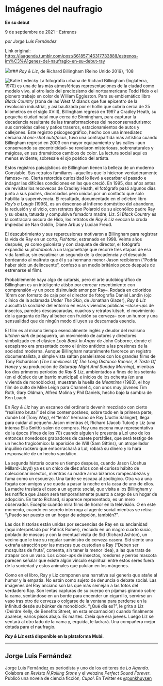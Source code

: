 # Imágenes del naufragio

**En su debut**

9 de septiembre de 2021 - Estrenos

_por Jorge Luis Fernández_

Link original: https://laagenda.tumblr.com/post/661857146317733888/estrenos-im%C3%A1genes-del-naufragio-en-su-debut-ray

![](https://64.media.tumblr.com/5b4b7f5629dc9903e5d5166b4278a22d/dcba22d7c386c3da-72/s500x750/5a5c8e6e67c869672c91553c2290556a7496de9d.jpg)### *Ray & Liz*, de Richard Billingham (Reino Unido 2019), ‘108

![Katie Ledecky](https://64.media.tumblr.com/58c3bc455bd489837e9d571887042c3c/dcba22d7c386c3da-11/s400x600/eb09c5cb77a19680ac672bf4799875cb8fcf2589.jpg)
La fotografía urbana de Richard Billingham (Inglaterra, 1970) es una de las más atmosféricas representaciones de la ciudad como modelo vivo, al otro lado del preciosismo del norteamericano Todd Hido o el pionero trabajo en color de William Eggleston. Para su emblemático libro *Black Country* (zona de las West Midlands que fue epicentro de la revolución industrial, y así bautizada por el hollín que cubría cerca de 25 kilómetros en el siglo XVIII), Billingham regresó en 1997 a Cradley Heath, su pequeña ciudad natal muy cerca de Birmingham, para capturar la decadencia resultante de las transformaciones del neoconservadurismo: sus corroídas calles y patios traseros, estacionamientos de autos y callejones. Este registro psicogeográfico, hecho con una inmediatez cercana al *one-shot autofocus*, tuvo una contrapartida mas artística cuando Billingham regresó en 2003 con mayor equipamiento y las calles –aun conservando su excentricidad– se revelaron misteriosas, sobrenaturales y mágicas, en sus dramáticos cambios de color. La lectura social aquí es menos evidente; sobresale el ojo poético del artista.

Estos registros paisajísticos de Billingham tienen la belleza de un moderno Constable. Sus retratos familiares –aquellos que lo hicieron verdaderamente famoso– no. Cierta retorcida curiosidad lo llevó a escarbar el pasado e indagar las difíciles condiciones en las que creció. En 1995, dos años antes de revisitar los recovecos de Cradley Heath, el fotógrafo pasó algunos días junto a sus padres, divorciados pero unidos por un contacto que sólo habilita la supervivencia. El resultado, documentado en el célebre libro *Ray’s a Laugh* (1996), es un descenso al infierno doméstico del abandono, la reclusión y el vicio, con retratos tipo Polaroid de su alcohólico padre Ray y su obesa, tatuada y compulsiva fumadora madre, Liz. Si *Black Country* es la contracara oscura de Hido, los retratos de *Ray & Liz* evocan la cruda impiedad de Nan Goldin, Diane Arbus y Lucian Freud. 

El descubrimiento y sus repercusiones motivaron a Billingham para registrar la vida de Ray en un corto, *Fishtank*, estrenado en 1998. Veinte años después, ya como guionista y con claqueta de director, el fotógrafo expandió su *photobook* a un largometraje que recorre tres etapas de esa vida familiar, sin escatimar un segundo de la decadencia y el descuido bordeando al maltrato que él y su hermano menor Jason recibieron (“Podría haber sido un delincuente”, confesó a un medio británico poco después de estrenarse el film). 

Probablemente haya algo de catarsis, pero el arte autobiográfico de Billingham es un inteligente atisbo por enrocar resentimiento con comprensión –y un poco disimulado amor por Ray–. Rodada en coloridos 16mm con formato de caja por el director de fotografía Daniel Landin (ojo clínico de la aclamada *Under The Skin*, de Jonathan Glazer), *Ray & Liz* ausculta la sordidez del entorno en esas viviendas públicas –*close-ups* de insectos, paredes descascaradas, cuadros y retratos kitsch, el movimiento de la garganta de Ray al beber con fruición su cerveza– con un humor y una sensualidad que de ningún modo diluyen su descarnada esencia. 

El film es al mismo tiempo esencialmente inglés y deudor del realismo *kitchen sink* de posguerra, un movimiento de autores y directores simbolizado en el clásico *Look Back In Anger* de John Osborne, donde el escapismo era presentado como el único antídoto a las presiones de la sociedad moderna. Aunque Billingham naturalmente favorece un registro documentalista, a simple vista saltan paralelismos con los grandes films de Tony Richardson (*The Loneliness Of The Long Distance Runner*, *A Taste Of Honey* y su producción de *Saturday Night And Sunday Morning*), mientras los dos primeros períodos de *Ray & Liz*, ambientados a fines de los setenta (en el dúplex de un barrio municipal) e inicios de los ochenta (en una vivienda de monoblocks), muestran la huella de *Meantime* (1983), el hoy film de culto de Mike Leigh para Channel 4, con unos muy jóvenes Tim Roth, Gary Oldman, Alfred Molina y Phil Daniels, hecho bajo la sombra de Ken Loach.

En *Ray & Liz* hay un escaneo del ordinario devenir mezclado con cierto “realismo brutal” del cine contemporáneo, sobre todo en la primera parte, donde Lol (Tony Way), el “lento” hermano de Ray (Justin Salinger), llega para cuidar al pequeño Jason mientras él, Richard (Jacob Tuton) y Liz (una intensa Ella Smith) salen de compras. Hay una escena muy representativa de la época (fines de los 70) cuando alguien le presenta a Lol uno de los entonces novedosos grabadores de casete portátiles, que será testigo de un hecho tragicómico: la aparición de Will (Sam Gittins), un atropellador inquilino rockero que emborrachará a Lol, robará su dinero y lo hará responsable de un hecho vandálico.

La segunda historia ocurre un tiempo después, cuando Jason (Joshua Millard-Lloyd) ya es un chico de diez años con el curioso hábito de coleccionar insectos, mientras su madre arma bizarros rompecabezas y fuma como un escuerzo. Una tarde se escapa al zoológico. Otra va a una fogata con amigos y se queda a pasar la noche en la casa de uno de ellos. La madre traslada el caso a un agente social, que visita a los Billingham y les notifica que Jason será temporariamente puesto a cargo de un hogar de adopción. En tanto Richard, si aparece representado, es un mero observador. Excepto cuando mira films de horror en la televisión. O en este momento, cuando en secreto interroga al agente social mientras se retira: “¿Puedo ser puesto en un hogar de adopción, también?”.

Las dos historias están unidas por secuencias de Ray en su ancianidad (aquí interpretado por Patrick Romer), recluido en un magro cuarto sucio, poblado de moscas y con la eventual visita de Sid (Richard Ashton), un vecino que le trae su regular suministro de cerveza casera. Sid siente una extraña atracción por las moscas que custodian a Ray (“Deben ser mosquitas de fruta”, comenta, sin tener la menor idea), a las que trata de atrapar con un vaso. Los *close-ups* de insectos, roedores y perros mascota parecen señalar que existe algún vínculo espiritual entre estos seres fuera de la sociedad y estos animales que pululan en los márgenes.

Como en el libro, Ray y Liz componen una narrativa sui generis que atañe al humor y la empatía. No están como sujeto de denuncia o debate social. Las imágenes del Ray anciano son las que más semejan a las fotos del verdadero Ray. Son lentas capturas de su cuerpo en pijamas girando sobre la cama, sentándose en un borde para encender un cigarrillo, servirse un vaso tras otro de cerveza o colgarse de la ventana para perderse en la infinitud desde su búnker de monoblock. “¿Qué día es?”, le grita a Liz (Deirdre Kelly, de Benefits Street, en esta encarnación) cuando finalmente aparece, varios pisos abajo. Es martes. Creía que era jueves. Luego Liz se sentará al otro lado de la cama y, erguida, le ladrará. Una compañera mejor dotada para el naufragio.

***Ray & Liz* está disponible en la plataforma Mubi.**

  




---

Jorge Luis Fernández
--------------------

 Jorge Luis Fernández es periodista y uno de los editores de *La Agenda*. Colabora en *Revista Ñ*,*Rolling Stone* y el webzine *Perfect Sound Forever*. Publicó una novela de ciencia ficción, *Cupol*. En Twitter es [@punkhuysen](https://twitter.com/punkhuysen)

